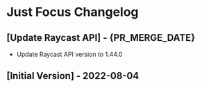 # Just Focus Changelog

## [Update Raycast API] - {PR_MERGE_DATE}

- Update Raycast API version to 1.44.0

## [Initial Version] - 2022-08-04
